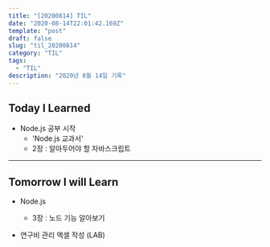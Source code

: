 ```yaml
---
title: "[20200814] TIL"
date: "2020-08-14T22:01:42.169Z"
template: "post"
draft: false
slug: "til_20200814"
category: "TIL"
tags:
  - "TIL"
description: "2020년 8월 14일 기록"
---
```


## Today I Learned

- Node.js 공부 시작
  - 'Node.js 교과서'
  - 2장 : 알아두어야 할 자바스크립트

<hr>

## Tomorrow I will Learn

- Node.js

  - 3장 : 노드 기능 알아보기

- 연구비 관리 엑셀 작성 (LAB)
